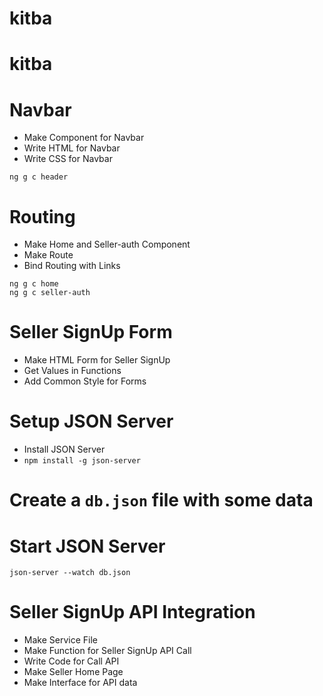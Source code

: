 # kitba
# kitba

# Navbar

* Make Component for Navbar
* Write HTML for Navbar
* Write CSS for Navbar

```
ng g c header
```

# Routing

* Make Home and Seller-auth Component
* Make Route
* Bind Routing with Links
```
ng g c home
ng g c seller-auth
```

# Seller SignUp Form

* Make HTML Form for Seller SignUp
* Get Values in Functions
* Add Common Style for Forms

# Setup JSON Server
* Install JSON Server
* ```npm install -g json-server```

# Create a ```db.json``` file with some data

# Start JSON Server
```
json-server --watch db.json
```

# Seller SignUp API Integration

* Make Service File
* Make Function for Seller SignUp API Call
* Write Code for Call API
* Make Seller Home Page
* Make Interface for API data


